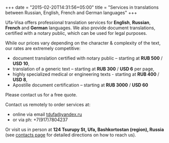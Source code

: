 +++
date = "2015-02-20T14:31:56+05:00"
title = "Services in translations between Russian, English, French and German languages"
+++

Ufa-Visa offers professional translation services for **English**, **Russian**, **French** and **German** languages. We also provide document translations, certified with a notary public, which can be used for legal purposes.

While our prices vary depending on the character & complexity of the text, our rates are extremely competitive:


* document translation certified with notary public – starting at **RUB 500** / **USD 10**,
* translation of a generic text – starting at  **RUB 300** / **USD 6** per page,
* highly specialized medical or engineering texts - starting at  **RUB 400** / **USD 8**,
* Apostille document certification – starting at **RUB 3000** / **USD 60**

Please contact us for a free quote.

Contact us remotely to order services at:

* online via email [tdufa@yandex.ru](mailto:tdufa@yandex.ru)
* or via ph: +7(917)7804237

Or visit us in person at **124 Tsurupy St, Ufa, Bashkortostan (region), Russia** (see [contacts page](/eng/contact) for detailed directions on how to reach us).
